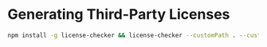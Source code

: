 # Generating Third-Party Licenses

```bash
npm install -g license-checker && license-checker --customPath . --customFormat "{name}, {version}, {licenses}, {repository}, {licenseFile}" --out THIRD-PARTIES-LICENSES.md
```